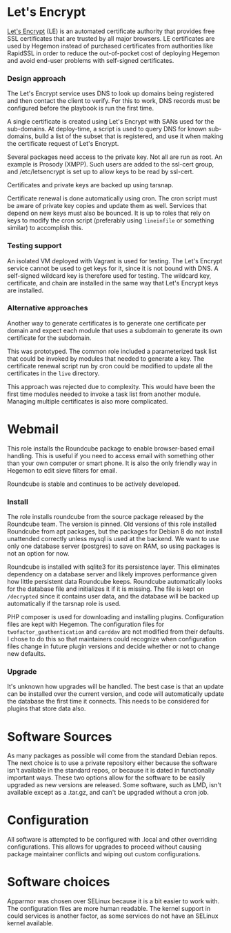 # Let's Encrypt

[Let's Encrypt](https://letsencrypt.org) (LE) is an automated certificate authority that provides free SSL certificates that are trusted by all major browsers.  LE certificates are used by Hegemon instead of purchased certificates from authorities like RapidSSL in order to reduce the out-of-pocket cost of deploying Hegemon and avoid end-user problems with self-signed certificates.

### Design approach

The Let's Encrypt service uses DNS to look up domains being registered and then contact the client to verify. For this to work, DNS records must be configured before the playbook is run the first time.

A single certificate is created using Let's Encrypt with SANs used for the sub-domains.  At deploy-time, a script is used to query DNS for known sub-domains, build a list of the subset that is registered, and use it when making the certificate request of Let's Encrypt.

Several packages need access to the private key. Not all are run as root. An example is Prosody (XMPP). Such users are added to the ssl-cert group, and /etc/letsencrypt is set up to allow keys to be read by ssl-cert.

Certificates and private keys are backed up using tarsnap.

Certificate renewal is done automatically using cron. The cron script must be aware of private key copies and update them as well. Services that depend on new keys must also be bounced. It is up to roles that rely on keys to modify the cron script (preferably using `lineinfile` or something similar) to accomplish this.

### Testing support

An isolated VM deployed with Vagrant is used for testing. The Let's Encrypt service cannot be used to get keys for it, since it is not bound with DNS. A self-signed wildcard key is therefore used for testing. The wildcard key, certificate, and chain are installed in the same way that Let's Encrypt keys are installed.

### Alternative approaches

Another way to generate certificates is to generate one certificate per domain and expect each module that uses a subdomain to generate its own certificate for the subdomain.

This was prototyped. The common role included a parameterized task list that could be invoked by modules that needed to generate a key. The certificate renewal script run by cron could be modified to update all the certificates in the `live` directory.

This approach was rejected due to complexity. This would have been the first time modules needed to invoke a task list from another module. Managing multiple certificates is also more complicated.

# Webmail

This role installs the Roundcube package to enable browser-based email handling. This is useful if you need to access email with something other than your own computer or smart phone.  It is also the only friendly way in Hegemon to edit sieve filters for email.

Roundcube is stable and continues to be actively developed.

### Install

The role installs roundcube from the source package released by the Roundcube team.  The version is pinned.  Old versions of this role installed Roundcube from apt packages, but the packages for Debian 8 do not install unattended correctly unless mysql is used at the backend.  We want to use only one database server (postgres) to save on RAM, so using packages is not an option for now.

Roundcube is installed with sqlite3 for its persistence layer.  This eliminates dependency on a database server and likely improves performance given how little persistent data Roundcube keeps.  Roundcube automatically looks for the database file and initializes it if it is missing.  The file is kept on `/decrypted` since it contains user data, and the database will be backed up automatically if the tarsnap role is used.

PHP composer is used for downloading and installing plugins.  Configuration files are kept with Hegemon.  The configuration files for `twofactor_gauthentication` and `carddav` are not modified from their defaults.  I chose to do this so that maintainers could recognize when configuration files change in future plugin versions and decide whether or not to change new defaults.

### Upgrade

It's unknown how upgrades will be handled.  The best case is that an update can be installed over the current version, and code will automatically update the database the first time it connects.  This needs to be considered for plugins that store data also.

# Software Sources

As many packages as possible will come from the standard Debian repos.  The next choice is to use a private repository either because the software isn't available in the standard repos, or because it is dated in functionally important ways.  These two options allow for the software to be easily upgraded as new versions are released.  Some software, such as LMD, isn't available except as a .tar.gz, and can't be upgraded without a cron job. 

# Configuration

All software is attempted to be configured with .local and other overriding configurations.  This allows for upgrades to proceed without causing package maintainer conflicts and wiping out custom configurations.

# Software choices

Apparmor was chosen over SELinux because it is a bit easier to work with.  The configuration files are more human readable.  The kernel support in could services is another factor, as some services do not have an SELinux kernel available.
